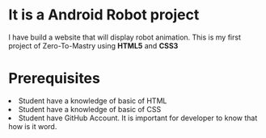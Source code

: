 <h1>It is a Android Robot project</h1>

I have build a website that will display robot animation. This is my first project of Zero-To-Mastry using <b>HTML5</b> and <b>CSS3</b>

<h1>Prerequisites</h1>

<li> Student have a knowledge of basic of HTML
<li> Student have a knowledge of basic of CSS
<li> Student have GitHub Account. It is important for developer to know that how is it word.
